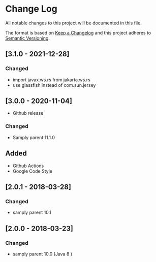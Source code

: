# Change Log
All notable changes to this project will be documented in this file.

The format is based on [Keep a Changelog](http://keepachangelog.com/)
and this project adheres to [Semantic Versioning](http://semver.org/).

## [3.1.0 - 2021-12-28]
### Changed
- import javax.ws.rs from jakarta.ws.rs
- use glassfish instead of com.sun.jersey

## [3.0.0 - 2020-11-04]
- Github release
### Changed
- Samply parent 11.1.0
## Added
- Github Actions
- Google Code Style

## [2.0.1 - 2018-03-28]
### Changed
- samply parent 10.1

## [2.0.0 - 2018-03-23]
### Changed
- samply parent 10.0 (Java 8 )
